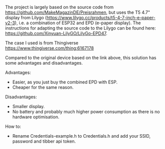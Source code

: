The project is largely based on the source code from https://github.com/MakeMagazinDE/Preisrahmen, but uses the T5 4.7" display from Lilygo (https://www.lilygo.cc/products/t5-4-7-inch-e-paper-v2-3), i.e. a combination of ESP32 and EPD (e-paper display). The instructions for adapting the source code to the Lilygo can be found here: https://github.com/Xinyuan-LilyGO/LilyGo-EPD47.

The case I used is from Thingiverse https://www.thingiverse.com/thing:6167178

Compared to the original device based on the link above, this solution has some advantages and disadvantages.

Advantages:
- Easier, as you just buy the combined EPD with ESP.
- Cheaper for the same reason.
  
Disadvantages:
- Smaller display.
- No battery and probably much higher power consumption as there is no hardware optimisation.

How to:
- Rename Credentials-example.h to Credentials.h and add your SSID, password and tibber api token.
